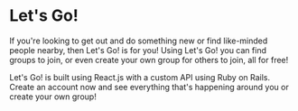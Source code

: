 # Let's Go!

If you're looking to get out and do something new or find like-minded people nearby, then Let's Go! is for you!  Using Let's Go! you can find groups to join, or even create your own group for others to join, all for free!

Let's Go! is built using React.js with a custom API using Ruby on Rails.  Create an account now and see everything that's happening around you or create your own group!
